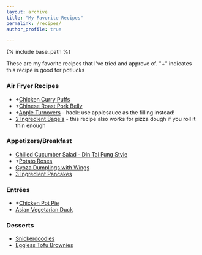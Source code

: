 ```yaml
---
layout: archive
title: "My Favorite Recipes"
permalink: /recipes/
author_profile: true

---
```

{% include base_path %}

These are my favorite recipes that I've tried and approve of. 
"+" indicates this recipe is good for potlucks

### Air Fryer Recipes
* +[Chicken Curry Puffs](https://cookpad.com/us/recipes/3297729-airfried-chicken-curry-puffs-using-store-bought-pratha-dough)
* +[Chinese Roast Pork Belly](https://www.youtube.com/watch?v=wPZbCUa0Vck)
* +[Apple Turnovers](https://www.5minutesformom.com/106889/airfryer-apple-pie-filo-pastries/) - hack: use applesauce as the filling instead!
* [2 Ingredient Bagels](https://hip2save.com/recipes/2-ingredient-air-fryer-bagels/) - this recipe also works for pizza dough if you roll it thin enough

### Appetizers/Breakfast
* [Chilled Cucumber Salad - Din Tai Fung Style](https://www.simmerandsauce.com/savory-recipes/chilled-cucumber-salad/)
* +[Potato Roses](https://tasty.co/recipe/potato-roses)
* [Gyoza Dumplings with Wings](https://tasty.co/recipe/gyoza-dumplings)
* [3 Ingredient Pancakes](https://cafedelites.com/easy-3-ingredient-pancakes/)

### Entrées
* +[Chicken Pot Pie](https://www.tasteofhome.com/recipes/favorite-chicken-potpie/)
* [Asian Vegetarian Duck](https://www.youtube.com/watch?v=Kxo6I5C3aX4&t=369s)

### Desserts
* [Snickerdoodles](https://www.modernhoney.com/the-best-snickerdoodle-cookie-recipe/)
* [Eggless Tofu Brownies](https://www.egglesscooking.com/eggless-brownies-using-silken-tofu/)
